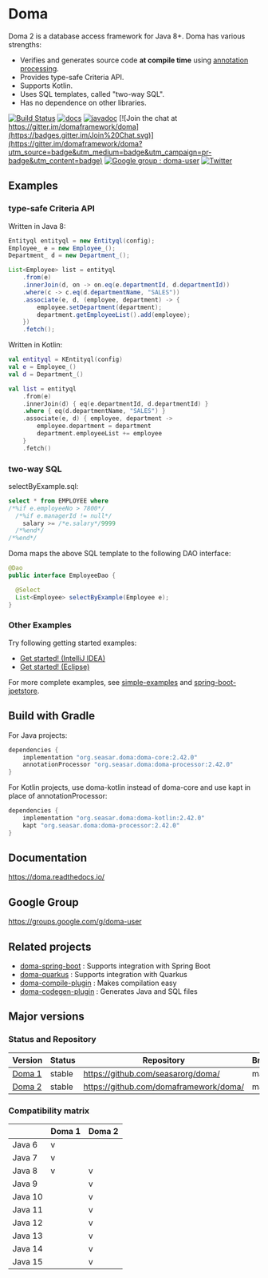 Doma
====

Doma 2 is a database access framework for Java 8+.
Doma has various strengths:

- Verifies and generates source code **at compile time** using [annotation processing][apt].
- Provides type-safe Criteria API.
- Supports Kotlin.
- Uses SQL templates, called "two-way SQL".
- Has no dependence on other libraries.

[![Build Status](https://github.com/domaframework/doma/workflows/Java%20CI%20with%20Gradle/badge.svg)](https://github.com/domaframework/doma/actions?query=workflow%3A%22Java+CI+with+Gradle%22)
[![docs](https://readthedocs.org/projects/doma/badge/?version=latest)](https://doma.readthedocs.io/en/latest/)
[![javadoc](https://javadoc.io/badge2/org.seasar.doma/doma-core/javadoc.svg)](https://javadoc.io/doc/org.seasar.doma/doma-core)
[![Join the chat at https://gitter.im/domaframework/doma](https://badges.gitter.im/Join%20Chat.svg)](https://gitter.im/domaframework/doma?utm_source=badge&utm_medium=badge&utm_campaign=pr-badge&utm_content=badge)
[![Google group : doma-user](https://img.shields.io/badge/Google%20Group-doma--user-orange.svg)](https://groups.google.com/g/doma-user)
[![Twitter](https://img.shields.io/badge/twitter-@domaframework-blue.svg?style=flat)](https://twitter.com/domaframework)

Examples
---------------------

### type-safe Criteria API

Written in Java 8:

```java
Entityql entityql = new Entityql(config);
Employee_ e = new Employee_();
Department_ d = new Department_();

List<Employee> list = entityql
    .from(e)
    .innerJoin(d, on -> on.eq(e.departmentId, d.departmentId))
    .where(c -> c.eq(d.departmentName, "SALES"))
    .associate(e, d, (employee, department) -> {
        employee.setDepartment(department);
        department.getEmployeeList().add(employee);
    })
    .fetch();
```

Written in Kotlin:

```kotlin
val entityql = KEntityql(config)
val e = Employee_()
val d = Department_()

val list = entityql
    .from(e)
    .innerJoin(d) { eq(e.departmentId, d.departmentId) }
    .where { eq(d.departmentName, "SALES") }
    .associate(e, d) { employee, department ->
        employee.department = department
        department.employeeList += employee
    }
    .fetch()
```

### two-way SQL

selectByExample.sql:

```sql
select * from EMPLOYEE where
/*%if e.employeeNo > 7800*/
  /*%if e.managerId != null*/
    salary >= /*e.salary*/9999
  /*%end*/
/*%end*/
```

Doma maps the above SQL template to the following DAO interface:

```java
@Dao
public interface EmployeeDao {

  @Select
  List<Employee> selectByExample(Employee e);
}
```

### Other Examples

Try following getting started examples:
- [Get started! (IntelliJ IDEA)](https://doma.readthedocs.io/en/latest/getting-started-idea/)
- [Get started! (Eclipse)](https://doma.readthedocs.io/en/latest/getting-started-eclipse/)

For more complete examples,
see [simple-examples](https://github.com/domaframework/simple-examples)
and [spring-boot-jpetstore](https://github.com/domaframework/spring-boot-jpetstore).

Build with Gradle
-----------------

For Java projects:

```groovy
dependencies {
    implementation "org.seasar.doma:doma-core:2.42.0"
    annotationProcessor "org.seasar.doma:doma-processor:2.42.0"
}
```

For Kotlin projects, use doma-kotlin instead of doma-core and use kapt in place of annotationProcessor:

```groovy
dependencies {
    implementation "org.seasar.doma:doma-kotlin:2.42.0"
    kapt "org.seasar.doma:doma-processor:2.42.0"
}
```


Documentation
---------------------

https://doma.readthedocs.io/

Google Group
---------------------

https://groups.google.com/g/doma-user

Related projects
---------------------

- [doma-spring-boot](https://github.com/domaframework/doma-spring-boot) : Supports integration with Spring Boot
- [doma-quarkus](https://github.com/domaframework/doma-quarkus) : Supports integration with Quarkus
- [doma-compile-plugin](https://github.com/domaframework/doma-compile-plugin) : Makes compilation easy
- [doma-codegen-plugin](https://github.com/domaframework/doma-codegen-plugin) : Generates Java and SQL files

Major versions
---------------------

### Status and Repository

| Version                                | Status            | Repository                             | Branch |
| -------------------------------------- | ----------------- | -------------------------------------- | ------ |
| [Doma 1](http://doma.seasar.org/)      | stable            | https://github.com/seasarorg/doma/     | master |
| [Doma 2](http://doma.readthedocs.org/) | stable            | https://github.com/domaframework/doma/ | master |

### Compatibility matrix

|         | Doma 1 | Doma 2 |
| ------- | ------ | ------ |
| Java 6  |   v    |        |
| Java 7  |   v    |        |
| Java 8  |   v    |   v    |
| Java 9  |        |   v    |
| Java 10 |        |   v    |
| Java 11 |        |   v    |
| Java 12 |        |   v    |
| Java 13 |        |   v    |
| Java 14 |        |   v    |
| Java 15 |        |   v    |

  [apt]: https://www.jcp.org/en/jsr/detail?id=269
